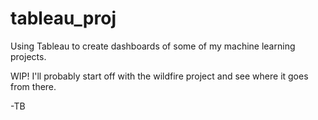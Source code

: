 # tableau_proj
Using Tableau to create dashboards of some of my machine learning projects.


WIP! I'll probably start off with the wildfire project and see where it goes from there.

-TB
